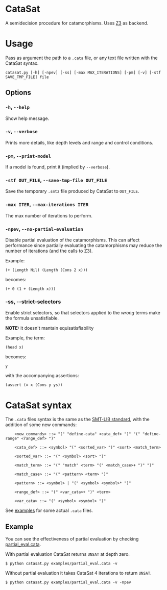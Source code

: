 # CataSat
A semidecision procedure for catamorphisms. Uses [Z3](https://github.com/Z3Prover/z3) as backend.

# Usage
Pass as argument the path to a `.cata` file, or any text file written with the CataSat syntax.

```
catasat.py [-h] [-npev] [-ss] [-max MAX_ITERATIONS] [-pm] [-v] [-stf SAVE_TMP_FILE] file
```

## Options

### `-h`, `--help`
Show help message.

###  `-v`, `--verbose`
Prints more details, like depth levels and range and control conditions.

### `-pm`, `--print-model`
If a model is found, print it (implied by `--verbose`).

### `-stf OUT_FILE`, `--save-tmp-file OUT_FILE`
Save the temporary `.smt2` file produced by CataSat to `OUT_FILE`.

###  `-max ITER`, `--max-iterations ITER`
The max number of iterations to perform.

### `-npev`, `--no-partial-evaluation`
Disable partial evaluation of the catamorphisms.
This can affect performance since partially evaluating the catamorphisms may reduce the number of iterations (and the calls to Z3).

Example:
```
(+ (Length Nil) (Length (Cons 2 x)))

```
becomes:
```
(+ 0 (1 + (Length x)))
```

### -ss, --strict-selectors
Enable strict selectors, so that selectors applied to the *wrong* terms make the formula unsatisfiable.

**NOTE:** it doesn't mantain equisatisfiability

Example, the term:
```
(head x)
```
becomes:
```
y
```
with the accompanying assertions:
```
(assert (= x (Cons y ys))
```

# CataSat syntax
The `.cata` files syntax is the same as the [SMT-LIB standard](http://smtlib.cs.uiowa.edu/language.shtml), with the addition of some new commands:

```
    <new_commands> ::= "(" "define-cata" <cata_def> ")" "(" "define-range" <range_def> ")"

    <cata_def> ::= <symbol> "(" <sorted_var> ")" <sort> <match_term>

    <sorted_var> ::= "(" <symbol> <sort> ")"

    <match_term> ::= "(" "match" <term> "(" <match_case>+ ")" ")"

    <match_case> ::= "(" <pattern> <term> ")"

    <pattern> ::= <symbol> | "(" <symbol> <symbol>* ")"

    <range_def> ::= "(" <var_cata>+ ")" <term>

    <var_cata> ::= "(" <symbol> <symbol> ")"
```

See [examples](examples) for some actual `.cata` files.

## Example

You can see the effectiveness of partial evaluation by checking [partial_eval.cata](examples/partial_eval.cata).

With partial evaluation CataSat returns `UNSAT` at depth zero.
```
$ python catasat.py examples/partial_eval.cata -v
```

Without partial evaluation it takes CataSat 4 iterations to return `UNSAT`.
```
$ python catasat.py examples/partial_eval.cata -v -npev
```
